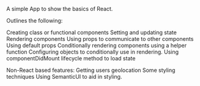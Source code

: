 A simple App to show the basics of React.

Outlines the following:

Creating class or functional components
Setting and updating state
Rendering components 
Using props to communicate to other components
Using default props
Conditionally rendering components using a helper function
Configuring objects to conditionally use in rendering. 
Using componentDidMount lifecycle method to load state


Non-React based features:
Getting users geolocation
Some styling techniques
Using SemanticUI to aid in styling.

